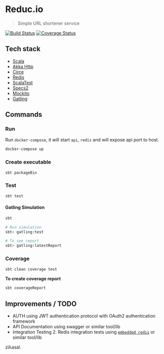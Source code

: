 Reduc.io
========

> Simple URL shortener service

[![Build Status](https://travis-ci.org/ziyasal/Reducio.svg?branch=master)](https://travis-ci.org/ziyasal/Reducio) [![Coverage Status](https://coveralls.io/repos/github/ziyasal/reducio/badge.svg?branch=master)](https://coveralls.io/github/ziyasal/reducio?branch=master)

## Tech stack
 - [Scala](https://www.scala-lang.org/)
 - [Akka Http](https://github.com/akka/akka-http)
 - [Circe](https://github.com/circe/circe)
 - [Redis](https://github.com/antirez/redis)
 - [ScalaTest](http://www.scalatest.org/)
 - [Specs2](https://github.com/etorreborre/specs2)
 - [Mockito](https://github.com/mockito/mockito)
 - [Gatling](https://gatling.io/)

## Commands

### Run

Run `docker-compose`, it will start `api`, `redis` and will expose api port to host.
```sh
docker-compose up
```

### Create executable
```sh
sbt packageBin
```

### Test
```sh
sbt test
```
#### Gatling Simulation
```sh
sbt

# Run simulation
sbt> gatling:test

# To see report
sbt> gatling:latestReport
```

### Coverage
```sh
sbt clean coverage test
```

**To create coverage report**
```sh
sbt coverageReport
```

## Improvements / TODO
 - AUTH using JWT authentication protocol with OAuth2 authentication framework
 - API Documentation using swagger or similar tool/lib
 - Integration Testing
   2. Redis integration tests using [`embedded redis`](https://github.com/kstyrc/embedded-redis) or similar tool/lib

ziλasal.
